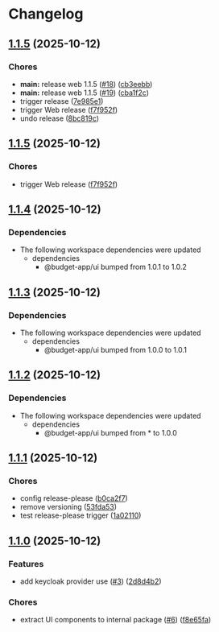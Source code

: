 # Changelog

## [1.1.5](https://github.com/ramadantu/budget-app/compare/web-v1.1.4...web-v1.1.5) (2025-10-12)


### Chores

* **main:** release web 1.1.5 ([#18](https://github.com/ramadantu/budget-app/issues/18)) ([cb3eebb](https://github.com/ramadantu/budget-app/commit/cb3eebbbc5796ee070f4ab4cfc597fe732219400))
* **main:** release web 1.1.5 ([#19](https://github.com/ramadantu/budget-app/issues/19)) ([cba1f2c](https://github.com/ramadantu/budget-app/commit/cba1f2c627bfd0243676ad2a0b555bc12b5331f7))
* trigger release ([7e985e1](https://github.com/ramadantu/budget-app/commit/7e985e145d750c0a992aff74b6cd54529d5fdd3f))
* trigger Web release ([f7f952f](https://github.com/ramadantu/budget-app/commit/f7f952fc24bbccca3b99c9df46d73505d6f40509))
* undo release ([8bc819c](https://github.com/ramadantu/budget-app/commit/8bc819c83effb777603916c1c0e2b86fb63f6a91))

## [1.1.5](https://github.com/ramadantu/budget-app/compare/web-v1.1.4...web-v1.1.5) (2025-10-12)


### Chores

* trigger Web release ([f7f952f](https://github.com/ramadantu/budget-app/commit/f7f952fc24bbccca3b99c9df46d73505d6f40509))

## [1.1.4](https://github.com/ramadantu/budget-app/compare/web-v1.1.3...web-v1.1.4) (2025-10-12)


### Dependencies

* The following workspace dependencies were updated
  * dependencies
    * @budget-app/ui bumped from 1.0.1 to 1.0.2

## [1.1.3](https://github.com/ramadantu/budget-app/compare/web-v1.1.2...web-v1.1.3) (2025-10-12)


### Dependencies

* The following workspace dependencies were updated
  * dependencies
    * @budget-app/ui bumped from 1.0.0 to 1.0.1

## [1.1.2](https://github.com/ramadantu/budget-app/compare/web-v1.1.1...web-v1.1.2) (2025-10-12)


### Dependencies

* The following workspace dependencies were updated
  * dependencies
    * @budget-app/ui bumped from * to 1.0.0

## [1.1.1](https://github.com/ramadantu/budget-app/compare/web-v1.1.0...web-v1.1.1) (2025-10-12)


### Chores

* config release-please ([b0ca2f7](https://github.com/ramadantu/budget-app/commit/b0ca2f7a916aedfdd25d10c192856596ac54f450))
* remove versioning ([53fda53](https://github.com/ramadantu/budget-app/commit/53fda53c4fa157251a3ef1cac0f131fa58cbb274))
* test release-please trigger ([1a02110](https://github.com/ramadantu/budget-app/commit/1a0211007d1bfc79b39a3886afbad2c9862bfab6))

## [1.1.0](https://github.com/ramadantu/budget-app/compare/web-v1.0.0...web-v1.1.0) (2025-10-12)


### Features

* add keycloak provider use ([#3](https://github.com/ramadantu/budget-app/issues/3)) ([2d8d4b2](https://github.com/ramadantu/budget-app/commit/2d8d4b2b0dcba23e7e4a82479e4e5a8ab1a1e02b))


### Chores

* extract UI components to internal package ([#6](https://github.com/ramadantu/budget-app/issues/6)) ([f8e65fa](https://github.com/ramadantu/budget-app/commit/f8e65fa648ce7af2165a424f358a6f85a12d51bb))
